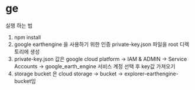 # ge
 
실행 하는 법
1. npm install
2. google earthengine 을 사용하기 위한 인증 private-key.json 파일을 root 디렉토리에 생성
3. private-key.json 값은 google cloud platform -> IAM & ADMIN -> Service Accounts -> google_earth_engine 서비스 계정 선택 후 key값 가져오기
4. storage bucket 은 cloud storage -> bucket -> explorer-earthengine-bucket임


